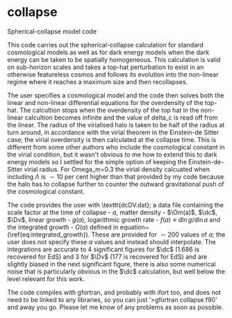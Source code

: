 # collapse
Spherical-collapse model code

This code carries out the spherical-collapse calculation for standard cosmological models as well as for dark energy models when the dark energy can be taken to be spatially homogeneous. This calculation is valid on sub-horizon scales and takes a top-hat perturbation to exist in an otherwise featureless cosmos and follows its evolution into the non-linear regime where it reaches a maximum size and then recollapses.

The user specifies a cosmological model and the code then solves both the linear and non-linear differential equations for the overdensity of the top-hat. The calcultion stops when the overdensity of the top hat in the non-linear calcultion becomes infinite and the value of delta_c is read off from the linear. The radius of the virialised halo is taken to be half of the radius at turn around, in accordance with the virial theorem in the Einstein-de Sitter case; the virial overdensity is then calculated at the collapse time. This is different from some other authors who include the cosmological constant in the   virial condition, but it wasn't obvious to me how to extend this to dark energy models so I settled for the simple option of keeping the Einstein-de-Sitter virial radius. For Omega_m=0.3 the virial density calcuated when including $\Lambda$ is $\sim 10$ per cent higher than that provided by my code because the halo has to collapse further to counter the outward gravitational push of the cosmological constant.

The code provides the user with \texttt{dcDV.dat}; a data file containing the scale factor at the time of collapse - $a$, matter density - $\Om(a)$, $\dc$, $\Dv$, linear growth - $g(a)$, logarithmic growth rate - $f(a)\equiv\mathrm{d}\ln g/\mathrm{d}\ln a$ and the integrated growth - $G(a)$ defined in equation~(\ref{eq:integrated_growth}). These are provided for $\sim 200$ values of $a$; the user does not specify these $a$ values and instead should interpolate. The integrations are accurate to 4 significant figures for $\dc$ ($1.686$ is recovered for EdS) and 3 for $\Dv$ ($177$ is recovered for EdS) and are slightly biased in the next significant figure, there is also some numerical noise that is particularly obvious in the $\dc$ calculation, but well below the level relevant for this work.

The code compiles with gfortran, and probably with ifort too, and does not need to be linked to any libraries, so you can just '>gfortran collapse.f90' and away you go. Please let me know of any problems as soon as possible.
